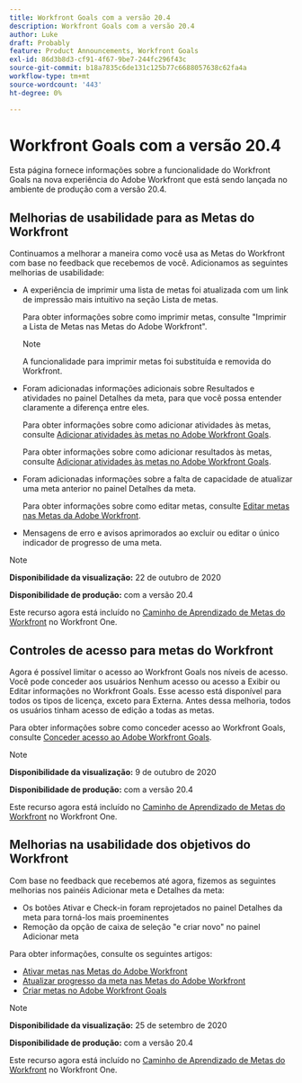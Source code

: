 ```yaml
---
title: Workfront Goals com a versão 20.4
description: Workfront Goals com a versão 20.4
author: Luke
draft: Probably
feature: Product Announcements, Workfront Goals
exl-id: 86d3b8d3-cf91-4f67-9be7-244fc296f43c
source-git-commit: b18a7835c6de131c125b77c6688057638c62fa4a
workflow-type: tm+mt
source-wordcount: '443'
ht-degree: 0%

---
```


# Workfront Goals com a versão 20.4

Esta página fornece informações sobre a funcionalidade do Workfront Goals na nova experiência do Adobe Workfront que está sendo lançada no ambiente de produção com a versão 20.4.

## Melhorias de usabilidade para as Metas do Workfront

Continuamos a melhorar a maneira como você usa as Metas do Workfront com base no feedback que recebemos de você. Adicionamos as seguintes melhorias de usabilidade:

* A experiência de imprimir uma lista de metas foi atualizada com um link de impressão mais intuitivo na seção Lista de metas.

  Para obter informações sobre como imprimir metas, consulte &quot;Imprimir a Lista de Metas nas Metas do Adobe Workfront&quot;.

  >[!NOTE]
  >
  >  A funcionalidade para imprimir metas foi substituída e removida do Workfront.


* Foram adicionadas informações adicionais sobre Resultados e atividades no painel Detalhes da meta, para que você possa entender claramente a diferença entre eles.

  Para obter informações sobre como adicionar atividades às metas, consulte [Adicionar atividades às metas no Adobe Workfront Goals](../../../workfront-goals/results-and-activities/add-activities-to-goals.md).

  Para obter informações sobre como adicionar resultados às metas, consulte [Adicionar atividades às metas no Adobe Workfront Goals](../../../workfront-goals/results-and-activities/add-activities-to-goals.md).

* Foram adicionadas informações sobre a falta de capacidade de atualizar uma meta anterior no painel Detalhes da meta.

  Para obter informações sobre como editar metas, consulte [Editar metas nas Metas da Adobe Workfront](../../../workfront-goals/goal-management/edit-goals.md).

* Mensagens de erro e avisos aprimorados ao excluir ou editar o único indicador de progresso de uma meta.

>[!NOTE]
>
>**Disponibilidade da visualização:** 22 de outubro de 2020
>
>**Disponibilidade de produção:** com a versão 20.4

Este recurso agora está incluído no [Caminho de Aprendizado de Metas do Workfront](https://experienceleague.adobe.com/en/docs/workfront-learn/tutorials-workfront/home) no Workfront One.

## Controles de acesso para metas do Workfront

Agora é possível limitar o acesso ao Workfront Goals nos níveis de acesso. Você pode conceder aos usuários Nenhum acesso ou acesso a Exibir ou Editar informações no Workfront Goals. Esse acesso está disponível para todos os tipos de licença, exceto para Externa. Antes dessa melhoria, todos os usuários tinham acesso de edição a todas as metas.

Para obter informações sobre como conceder acesso ao Workfront Goals, consulte [Conceder acesso ao Adobe Workfront Goals](../../../administration-and-setup/add-users/configure-and-grant-access/grant-access-goals.md).

>[!NOTE]
>
>**Disponibilidade da visualização:** 9 de outubro de 2020
>
>**Disponibilidade de produção:** com a versão 20.4

Este recurso agora está incluído no [Caminho de Aprendizado de Metas do Workfront](https://experienceleague.adobe.com/en/docs/workfront-learn/tutorials-workfront/home) no Workfront One.

## Melhorias na usabilidade dos objetivos do Workfront

Com base no feedback que recebemos até agora, fizemos as seguintes melhorias nos painéis Adicionar meta e Detalhes da meta:

* Os botões Ativar e Check-in foram reprojetados no painel Detalhes da meta para torná-los mais proeminentes 
* Remoção da opção de caixa de seleção &quot;e criar novo&quot; no painel Adicionar meta

Para obter informações, consulte os seguintes artigos:

* [Ativar metas nas Metas do Adobe Workfront](../../../workfront-goals/goal-management/activate-goals.md)
* [Atualizar progresso da meta nas Metas do Adobe Workfront](../../../workfront-goals/goal-review-and-workfront-goals-sections/check-in-goals.md)
* [Criar metas no Adobe Workfront Goals](../../../workfront-goals/goal-management/create-goals.md)

>[!NOTE]
>
>**Disponibilidade da visualização:** 25 de setembro de 2020
>
>**Disponibilidade de produção:** com a versão 20.4

Este recurso agora está incluído no [Caminho de Aprendizado de Metas do Workfront](https://experienceleague.adobe.com/en/docs/workfront-learn/tutorials-workfront/home) no Workfront One.
